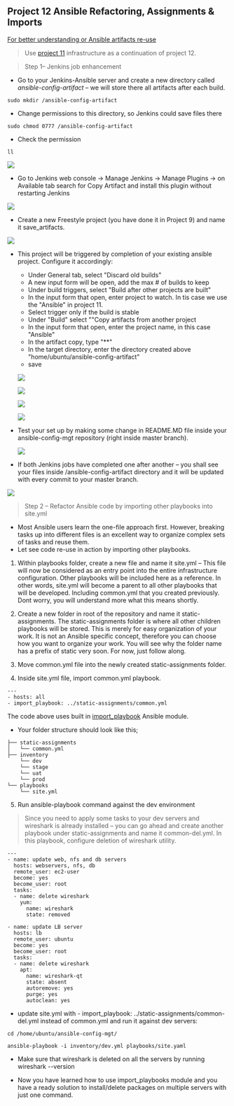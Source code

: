 ##  Project 12 Ansible Refactoring, Assignments & Imports

[For better understanding or Ansible artifacts re-use](https://docs.ansible.com/ansible/latest/user_guide/playbooks_reuse.html)

 > Use [project 11](https://github.com/Emmy-github-webdev/emma-pbl/blob/main/project11.md) infrastructure as a continuation of project 12.

> Step 1– Jenkins job enhancement
- Go to your Jenkins-Ansible server and create a new directory called _ansible-config-artifact_ – we will store there all artifacts after each build.

```
sudo mkdir /ansible-config-artifact
```

- Change permissions to this directory, so Jenkins could save files there 
```
sudo chmod 0777 /ansible-config-artifact
```

- Check the permission
```
ll

```

![](images/project12/chmod-permission.png)

- Go to Jenkins web console -> Manage Jenkins -> Manage Plugins -> on Available tab search for Copy Artifact and install this plugin without restarting Jenkins

![](images/project12/install-pluggin.png)

- Create a new Freestyle project (you have done it in Project 9) and name it save_artifacts.

![](images/project12/save-artifact.png)

- This project will be triggered by completion of your existing ansible project. Configure it accordingly:

  * Under General tab, select "Discard old builds"
  * A new input form will be open, add the max # of builds to keep
  * Under build triggers, select "Build after other projects are built"
  * In the input form that open, enter project to watch. In tis case we use the "Ansible" in project 11.
  * Select trigger only if the build is stable
  * Under "Build" select ""Copy artifacts from another project
  * In the input form that open, enter the project name, in this case "Ansible"
  * In the artifact copy, type "**"
  * In the target directory, enter the directory created above "home/ubuntu/ansible-config-artifact"
  * save

  ![](images/project12/config-1.png)

  ![](images/project12/config-2.png)

  ![](images/project12/config-3.png)

  ![](images/project12/config-4.png)

- Test your set up by making some change in README.MD file inside your ansible-config-mgt repository (right inside master branch).

  ![](images/project12/test-work.png)

- If both Jenkins jobs have completed one after another – you shall see your files inside /ansible-config-artifact directory and it will be updated with every commit to your master branch.

![](images/test-save-artifact.png)


> Step 2 – Refactor Ansible code by importing other playbooks into site.yml

- Most Ansible users learn the one-file approach first. However, breaking tasks up into different files is an excellent way to organize complex sets of tasks and reuse them.
- Let see code re-use in action by importing other playbooks.
1. Within playbooks folder, create a new file and name it site.yml – This file will now be considered as an entry point into the entire infrastructure configuration. Other playbooks will be included here as a reference. In other words, site.yml will become a parent to all other playbooks that will be developed. Including common.yml that you created previously. Dont worry, you will understand more what this means shortly.

2. Create a new folder in root of the repository and name it static-assignments. The static-assignments folder is where all other children playbooks will be stored. This is merely for easy organization of your work. It is not an Ansible specific concept, therefore you can choose how you want to organize your work. You will see why the folder name has a prefix of static very soon. For now, just follow along.

3. Move common.yml file into the newly created static-assignments folder.

4. Inside site.yml file, import common.yml playbook.
```
---
- hosts: all
- import_playbook: ../static-assignments/common.yml

```

The code above uses built in [import_playbook](https://docs.ansible.com/ansible/latest/collections/ansible/builtin/import_playbook_module.html) Ansible module.

- Your folder structure should look like this;

```
├── static-assignments
│   └── common.yml
├── inventory
    └── dev
    └── stage
    └── uat
    └── prod
└── playbooks
    └── site.yml
```
5. Run ansible-playbook command against the dev environment
> Since you need to apply some tasks to your dev servers and wireshark is already installed – you can go ahead and create another playbook under static-assignments and name it common-del.yml. In this playbook, configure deletion of wireshark utility.

```
---
- name: update web, nfs and db servers
  hosts: webservers, nfs, db
  remote_user: ec2-user
  become: yes
  become_user: root
  tasks:
  - name: delete wireshark
    yum:
      name: wireshark
      state: removed

- name: update LB server
  hosts: lb
  remote_user: ubuntu
  become: yes
  become_user: root
  tasks:
  - name: delete wireshark
    apt:
      name: wireshark-qt
      state: absent
      autoremove: yes
      purge: yes
      autoclean: yes

```

* update site.yml with - import_playbook: ../static-assignments/common-del.yml instead of common.yml and run it against dev servers:

```
cd /home/ubuntu/ansible-config-mgt/

ansible-playbook -i inventory/dev.yml playbooks/site.yaml

```
* Make sure that wireshark is deleted on all the servers by running wireshark --version

* Now you have learned how to use import_playbooks module and you have a ready solution to install/delete packages on multiple servers with just one command.